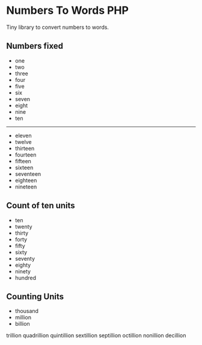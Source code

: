 # Numbers To Words PHP

Tiny library to convert numbers to words.

## Numbers fixed

- one
- two
- three
- four
- five
- six
- seven
- eight
- nine
- ten
-------------
- eleven
- twelve
- thirteen
- fourteen
- fifteen
- sixteen
- seventeen
- eighteen
- nineteen

## Count of ten units

- ten
- twenty
- thirty
- forty
- fifty
- sixty
- seventy
- eighty
- ninety
- hundred

## Counting Units

- thousand
- million
- billion

trillion
quadrillion
quintillion
sextillion
septillion
octillion
nonillion
decillion

